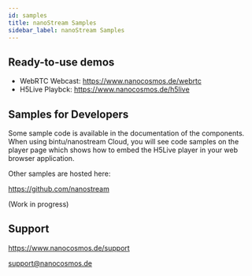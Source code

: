 ```yaml
---
id: samples
title: nanoStream Samples
sidebar_label: nanoStream Samples
---
```


## Ready-to-use demos

- WebRTC Webcast: https://www.nanocosmos.de/webrtc
- H5Live Playbck: https://www.nanocosmos.de/h5live

## Samples for Developers

Some sample code is available in the documentation of the components.
When using bintu/nanostream Cloud, you will see code samples on the player page
which shows how to embed the H5Live player in your web browser application.

Other samples are hosted here:

https://github.com/nanostream

(Work in progress)

## Support

https://www.nanocosmos.de/support

support@nanocosmos.de

